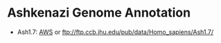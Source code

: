 # Ashkenazi Genome Annotation

* Ash1.7: [AWS](https://ashkenazi-genome.s3.us-east-2.amazonaws.com/Ash1.7.gff3) or ftp://ftp.ccb.jhu.edu/pub/data/Homo_sapiens/Ash1.7/
